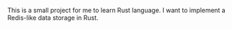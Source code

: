 This is a small project for me to learn Rust language. I want to implement a Redis-like data storage in Rust.
